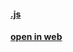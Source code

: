 #### [.js](https://github.com/Gabatawr/.js/blob/main/HW_5/dist/js/main.min.js)

#### [open in web](https://gabatawr.github.io/.js/HW_5/dist/index.html)
